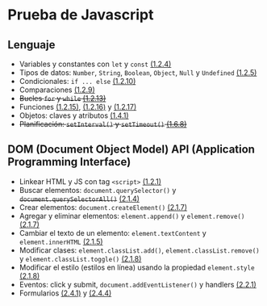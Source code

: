 # Prueba de Javascript

## Lenguaje

- Variables y constantes con `let` y `const` [(1.2.4)](https://es.javascript.info/variables)
- Tipos de datos: `Number`, `String`, `Boolean`, `Object`, `Null` y `Undefined` [(1.2.5)](https://es.javascript.info/types)
- Condicionales: `if ... else` [(1.2.10)](https://es.javascript.info/ifelse) 
- Comparaciones [(1.2.9)](https://es.javascript.info/comparison)
- ~~Bucles `for` y `while` [(1.2.13)](https://es.javascript.info/while-for)~~
- Funciones [(1.2.15)](https://es.javascript.info/function-basics), [(1.2.16)](https://es.javascript.info/function-expressions) y [(1.2.17)](https://es.javascript.info/arrow-functions-basics)
- Objetos: claves y atributos [(1.4.1)](https://es.javascript.info/object)
- ~~Planificación: `setInterval()` y `setTimeout()` [(1.6.8)](https://es.javascript.info/settimeout-setinterval)~~

## DOM (Document Object Model) API (Application Programming Interface)

- Linkear HTML y JS con tag `<script>` [(1.2.1)](https://es.javascript.info/hello-world)
- Buscar elementos: `document.querySelector()` y ~~`document.querySelectorAll()`~~ [(2.1.4)](https://es.javascript.info/searching-elements-dom)
- Crear elementos: `document.createElement()` [(2.1.7)](https://es.javascript.info/modifying-document)
- Agregar y eliminar elementos: `element.append()` y `element.remove()` [(2.1.7)](https://es.javascript.info/modifying-document)
- Cambiar el texto de un elemento: `element.textContent` y `element.innerHTML` [(2.1.5)](https://es.javascript.info/basic-dom-node-properties)
- Modificar clases: `element.classList.add()`, `element.classList.remove()` y `element.classList.toggle()` [(2.1.8)](https://es.javascript.info/styles-and-classes) 
- Modificar el estilo (estilos en línea) usando la propiedad `element.style` [(2.1.8)](https://es.javascript.info/styles-and-classes)
- Eventos: click y submit, `document.addEventListener()` y handlers [(2.2.1)](https://es.javascript.info/introduction-browser-events)
- Formularios [(2.4.1)](https://es.javascript.info/form-elements) y [(2.4.4)](https://es.javascript.info/forms-submit)
